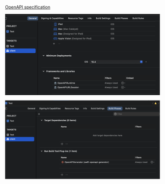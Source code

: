 
[OpenAPI specification](https://spec.openapis.org/oas/v3.1.0)


![Add dependency](image-5.png)


![Add plugin](image-4.png)